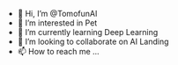 - 👋 Hi, I’m @TomofunAI
- 👀 I’m interested in Pet
- 🌱 I’m currently learning Deep Learning
- 💞️ I’m looking to collaborate on AI Landing
- 📫 How to reach me ...

<!---
TomofunAI/TomofunAI is a ✨ special ✨ repository because its `README.md` (this file) appears on your GitHub profile.
You can click the Preview link to take a look at your changes.
--->

